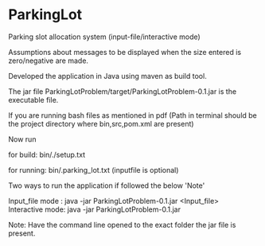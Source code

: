 # ParkingLot
Parking slot allocation system (input-file/interactive mode)

Assumptions about messages to be displayed when the size entered is zero/negative are made.

Developed the application in Java using maven as build tool.

The jar file ParkingLotProblem/target/ParkingLotProblem-0.1.jar is the executable file.

If you are running bash files as mentioned in pdf
(Path in terminal should be the project directory where bin,src,pom.xml are present)

Now run

for build: bin/./setup.txt

for running: bin/.parking_lot.txt <inputfile> (inputfile is optional)

Two ways to run the application if followed the below 'Note'

Input_file mode : java -jar ParkingLotProblem-0.1.jar <Input_file>      
Interactive mode: java -jar ParkingLotProblem-0.1.jar

Note: Have the command line opened to the exact folder the jar file is present.
